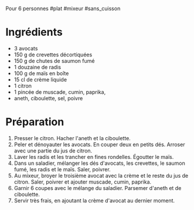 Pour 6 personnes
#plat #mixeur #sans_cuisson

# Ingrédients

- 3 avocats
- 150 g de crevettes décortiquées
- 150 g de chutes de saumon fumé
- 1 douzaine de radis
- 100 g de maïs en boîte
- 15 cl de crème liquide
- 1 citron
- 1 pincée de muscade, cumin, paprika, 
- aneth, ciboulette, sel, poivre

# Préparation

1. Presser le citron. Hacher l'aneth et la ciboulette. 
2. Peler et dénoyauter les avocats. En couper deux en petits dés. Arroser avec une partie du jus de citron.
3. Laver les radis et les trancher en fines rondelles. Égoutter le maïs. 
4. Dans un saladier, mélanger les dés d'avocats, les crevettes, le saumon fumé, les radis et le maïs. Saler, poivrer. 
5. Au mixeur, broyer le troisième avocat avec la crème et le reste du jus de citron. Saler, poivrer et ajouter muscade, cumin, paprika. 
6. Garnir 6 coupes avec le mélange du saladier. Parsemer d'aneth et de ciboulette. 
7. Servir très frais, en ajoutant la crème d'avocat au dernier moment. 